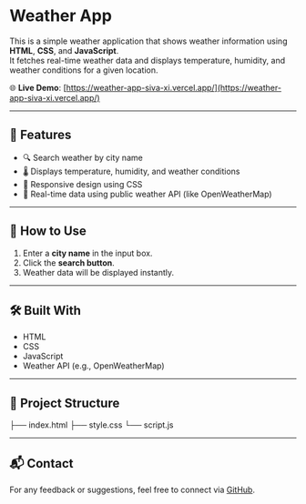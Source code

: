 # Weather App

This is a simple weather application that shows weather information using **HTML**, **CSS**, and **JavaScript**.  
It fetches real-time weather data and displays temperature, humidity, and weather conditions for a given location.

🌐 **Live Demo**: [https://weather-app-siva-xi.vercel.app/](https://weather-app-siva-xi.vercel.app/)

---

## 📌 Features

- 🔍 Search weather by city name
- 🌡️ Displays temperature, humidity, and weather conditions
- 🎨 Responsive design using CSS
- 🔄 Real-time data using public weather API (like OpenWeatherMap)

---

## 🚀 How to Use

1. Enter a **city name** in the input box.
2. Click the **search button**.
3. Weather data will be displayed instantly.

---

## 🛠️ Built With

- HTML
- CSS
- JavaScript
- Weather API (e.g., OpenWeatherMap)

---

## 📁 Project Structure
├── index.html
├── style.css
└── script.js


---

## 📬 Contact

For any feedback or suggestions, feel free to connect via [GitHub](https://github.com/siva1511).

